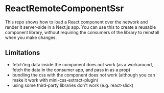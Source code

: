 # ReactRemoteComponentSsr

This repo shows how to load a React component over the network and render it server-side in a Next.js app. You can use this to create a reusable component library, without requiring the consumers of the library to reinstall when you make changes.

## Limitations

* fetch'ing data inside the component does not work (as a workaround, fetch the data in the consumer app, and pass in as a prop)
* bundling the css with the component does not work (although you can make it work with mini-css-extract-plugin)
* using some third-party libraries don't work (e.g. react-slick)
